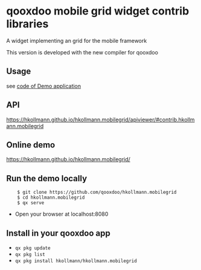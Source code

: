 # qooxdoo mobile grid widget contrib libraries

A widget implementing an grid for the mobile framework

This version is developed with the new compiler for qooxdoo

## Usage
see [code of Demo application](source/class/hkollmann/mobilegrid/demo/Application.js)

## API
https://hkollmann.github.io/hkollmann.mobilegrid/apiviewer/#contrib.hkollmann.mobilegrid

## Online demo
https://hkollmann.github.io/hkollmann.mobilegrid/

## Run the demo locally
```
    $ git clone https://github.com/qooxdoo/hkollmann.mobilegrid
    $ cd hkollmann.mobilegrid
    $ qx serve
```
- Open your browser at localhost:8080

## Install in your qooxdoo app
- `qx pkg update`
- `qx pkg list`
- `qx pkg install hkollmann/hkollmann.mobilegrid`
